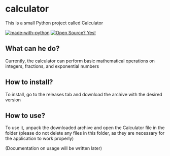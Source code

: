 # calculator
This is a small Python project called Calculator

[![made-with-python](https://img.shields.io/badge/Made%20with-Python-1f425f.svg)](https://www.python.org/)
[![Open Source? Yes!](https://badgen.net/badge/Open%20Source%20%3F/Yes%21/blue?icon=github)](https://github.com/Naereen/badges/)

## What can he do?
Currently, the calculator can perform basic mathematical operations on integers, fractions, and exponential numbers

## How to install?
To install, go to the releases tab and download the archive with the desired version

## How to use?
To use it, unpack the downloaded archive and open the Calculator file in the folder (please do not delete any files in this folder, as they are necessary for the application to work properly)

(Documentation on usage will be written later)